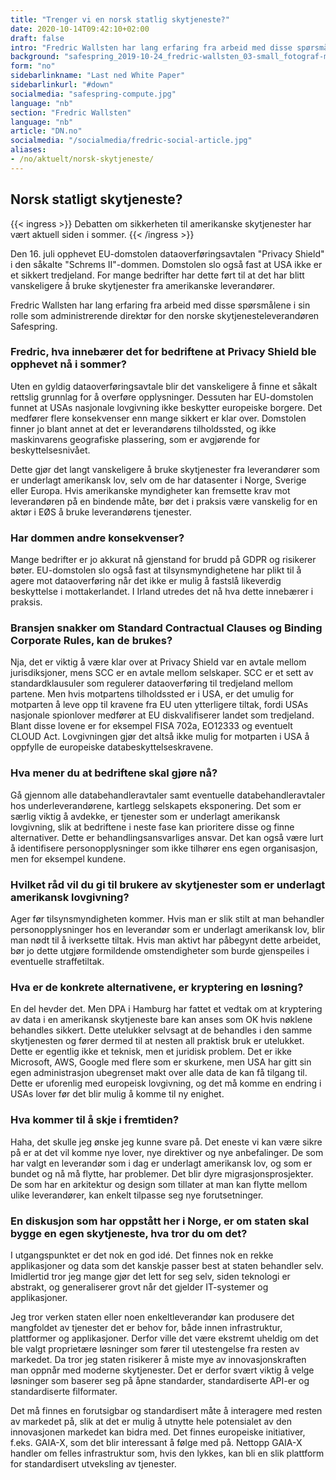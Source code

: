 ```yaml
---
title: "Trenger vi en norsk statlig skytjeneste?"
date: 2020-10-14T09:42:10+02:00
draft: false
intro: "Fredric Wallsten har lang erfaring fra arbeid med disse spørsmålene i sin rolle som administrerende direktør for den norske skytjenesteleverandøren Safespring."
background: "safespring_2019-10-24_fredric-wallsten_03-small_fotograf-marcus-boberg.jpg"
form: "no"
sidebarlinkname: "Last ned White Paper"
sidebarlinkurl: "#down"
socialmedia: "safespring-compute.jpg"
language: "nb"
section: "Fredric Wallsten"
language: "nb"
article: "DN.no"
socialmedia: "/socialmedia/fredric-social-article.jpg"
aliases:
- /no/aktuelt/norsk-skytjeneste/
---
```


## Norsk statligt skytjeneste?

{{< ingress >}}
Debatten om sikkerheten til amerikanske skytjenester har vært aktuell siden i sommer.
{{< /ingress >}}

Den 16. juli opphevet EU-domstolen dataoverføringsavtalen "Privacy Shield" i den såkalte "Schrems II"-dommen. Domstolen slo også fast at USA ikke er et sikkert tredjeland. For mange bedrifter har dette ført til at det har blitt vanskeligere å bruke skytjenester fra amerikanske leverandører.

Fredric Wallsten har lang erfaring fra arbeid med disse spørsmålene i sin rolle som administrerende direktør for den norske skytjenesteleverandøren Safespring.

### Fredric, hva innebærer det for bedriftene at Privacy Shield ble opphevet nå i sommer?

Uten en gyldig dataoverføringsavtale blir det vanskeligere å finne et såkalt rettslig grunnlag for å overføre opplysninger. Dessuten har EU-domstolen funnet at USAs nasjonale lovgivning ikke beskytter europeiske borgere. Det medfører flere konsekvenser enn mange sikkert er klar over. Domstolen finner jo blant annet at det er leverandørens tilholdssted, og ikke maskinvarens geografiske plassering, som er avgjørende for beskyttelsesnivået.

Dette gjør det langt vanskeligere å bruke skytjenester fra leverandører som er underlagt amerikansk lov, selv om de har datasenter i Norge, Sverige eller Europa. Hvis amerikanske myndigheter kan fremsette krav mot leverandøren på en bindende måte, bør det i praksis være vanskelig for en aktør i EØS å bruke leverandørens tjenester.

### Har dommen andre konsekvenser?

Mange bedrifter er jo akkurat nå gjenstand for brudd på GDPR og risikerer bøter. EU-domstolen slo også fast at tilsynsmyndighetene har plikt til å agere mot dataoverføring når det ikke er mulig å fastslå likeverdig beskyttelse i mottakerlandet. I Irland utredes det nå hva dette innebærer i praksis.

### Bransjen snakker om Standard Contractual Clauses og Binding Corporate Rules, kan de brukes?

Nja, det er viktig å være klar over at Privacy Shield var en avtale mellom jurisdiksjoner, mens SCC er en avtale mellom selskaper. SCC er et sett av standardklausuler som regulerer dataoverføring til tredjeland mellom partene. Men hvis motpartens tilholdssted er i USA, er det umulig for motparten å leve opp til kravene fra EU uten ytterligere tiltak, fordi USAs nasjonale spionlover medfører at EU diskvalifiserer landet som tredjeland. Blant disse lovene er for eksempel FISA 702a, EO12333 og eventuelt CLOUD Act. Lovgivningen gjør det altså ikke mulig for motparten i USA å oppfylle de europeiske databeskyttelseskravene.

### Hva mener du at bedriftene skal gjøre nå?

Gå gjennom alle databehandleravtaler samt eventuelle databehandleravtaler hos underleverandørene, kartlegg selskapets eksponering. Det som er særlig viktig å avdekke, er tjenester som er underlagt amerikansk lovgivning, slik at bedriftene i neste fase kan prioritere disse og finne alternativer. Dette er behandlingsansvarliges ansvar. Det kan også være lurt å identifisere personopplysninger som ikke tilhører ens egen organisasjon, men for eksempel kundene.

### Hvilket råd vil du gi til brukere av skytjenester som er underlagt amerikansk lovgivning?

Ager før tilsynsmyndigheten kommer. Hvis man er slik stilt at man behandler personopplysninger hos en leverandør som er underlagt amerikansk lov, blir man nødt til å iverksette tiltak. Hvis man aktivt har påbegynt dette arbeidet, bør jo dette utgjøre formildende omstendigheter som burde gjenspeiles i eventuelle straffetiltak.

### Hva er de konkrete alternativene, er kryptering en løsning?

En del hevder det. Men DPA i Hamburg har fattet et vedtak om at kryptering av data i en amerikansk skytjeneste bare kan anses som OK hvis nøklene behandles sikkert. Dette utelukker selvsagt at de behandles i den samme skytjenesten og fører dermed til at nesten all praktisk bruk er utelukket. Dette er egentlig ikke et teknisk, men et juridisk problem. Det er ikke Microsoft, AWS, Google med flere som er skurkene, men USA har gitt sin egen administrasjon ubegrenset makt over alle data de kan få tilgang til. Dette er uforenlig med europeisk lovgivning, og det må komme en endring i USAs lover før det blir mulig å komme til ny enighet.

### Hva kommer til å skje i fremtiden?

Haha, det skulle jeg ønske jeg kunne svare på. Det eneste vi kan være sikre på er at det vil komme nye lover, nye direktiver og nye anbefalinger. De som har valgt en leverandør som i dag er underlagt amerikansk lov, og som er bundet og nå må flytte, har problemer. Det blir dyre migrasjonsprosjekter. De som har en arkitektur og design som tillater at man kan flytte mellom ulike leverandører, kan enkelt tilpasse seg nye forutsetninger.

### En diskusjon som har oppstått her i Norge, er om staten skal bygge en egen skytjeneste, hva tror du om det?

I utgangspunktet er det nok en god idé. Det finnes nok en rekke applikasjoner og data som det kanskje passer best at staten behandler selv. Imidlertid tror jeg mange gjør det lett for seg selv, siden teknologi er abstrakt, og generaliserer grovt når det gjelder IT-systemer og applikasjoner.

Jeg tror verken staten eller noen enkeltleverandør kan produsere det mangfoldet av tjenester det er behov for, både innen infrastruktur, plattformer og applikasjoner. Derfor ville det være ekstremt uheldig om det ble valgt proprietære løsninger som fører til utestengelse fra resten av markedet. Da tror jeg staten risikerer å miste mye av innovasjonskraften man oppnår med moderne skytjenester. Det er derfor svært viktig å velge løsninger som baserer seg på åpne standarder, standardiserte API-er og standardiserte filformater.

Det må finnes en forutsigbar og standardisert måte å interagere med resten av markedet på, slik at det er mulig å utnytte hele potensialet av den innovasjonen markedet kan bidra med. Det finnes europeiske initiativer, f.eks. GAIA-X, som det blir interessant å følge med på. Nettopp GAIA-X handler om felles infrastruktur som, hvis den lykkes, kan bli en slik plattform for standardisert utveksling av tjenester.

<span id="down" />
